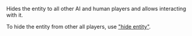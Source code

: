 Hides the entity to all other AI and human players and allows interacting with it.

To hide the entity from other all players, use ["hide entity"](https://www.modd.io/docs/functions/hideEntity).
